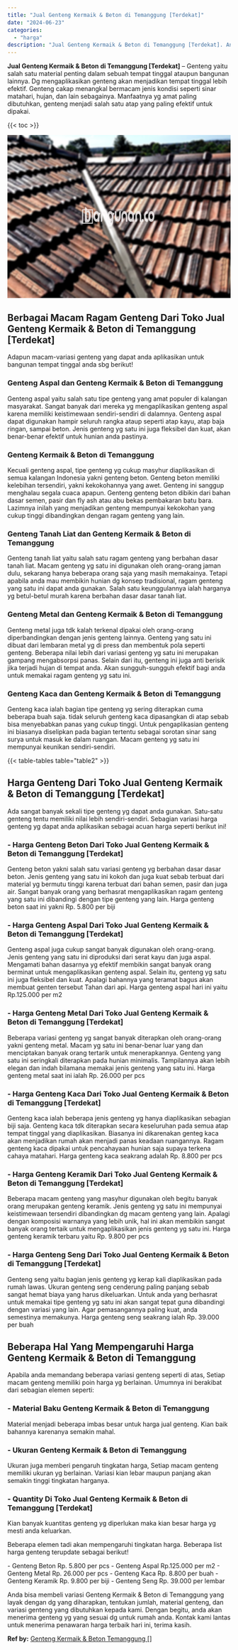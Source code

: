 ```yaml
---
title: "Jual Genteng Kermaik & Beton di Temanggung [Terdekat]"
date: "2024-06-23"
categories: 
  - "harga"
description: "Jual Genteng Kermaik & Beton di Temanggung [Terdekat]. Anda bisa membeli variasi Genteng Kermaik & Beton di Temanggung yang layak dengan dg yang diharapkan,..."
---
```


**Jual Genteng Kermaik & Beton di Temanggung \[Terdekat\]** – Genteng yaitu salah satu material penting dalam sebuah tempat tinggal ataupun bangunan lainnya. Dg mengaplikasikan genteng akan menjadikan tempat tinggal lebih efektif. Genteng cakap menangkal bermacam jenis kondisi seperti sinar matahari, hujan, dan lain sebagainya. Manfaatnya yg amat paling dibutuhkan, genteng menjadi salah satu atap yang paling efektif untuk dipakai.

{{< toc >}}

![Jual Genteng Kermaik & Beton di Temanggung [Terdekat]](/images/genteng-minimalis-murah22.png)

## Berbagai Macam Ragam Genteng Dari Toko Jual Genteng Kermaik & Beton di Temanggung \[Terdekat\]

Adapun macam-variasi genteng yang dapat anda aplikasikan untuk bangunan tempat tinggal anda sbg berikut!

### Genteng Aspal dan Genteng Kermaik & Beton di Temanggung

Genteng aspal yaitu salah satu tipe genteng yang amat populer di kalangan masyarakat. Sangat banyak dari mereka yg mengaplikasikan genteng aspal karena memiliki keistimewaan sendiri-sendiri di dalamnya. Genteng aspal dapat digunakan hampir seluruh rangka ataup seperti atap kayu, atap baja ringan, sampai beton. Jenis genteng yg satu ini juga fleksibel dan kuat, akan benar-benar efektif untuk hunian anda pastinya.

### Genteng Kermaik & Beton di Temanggung

Kecuali genteng aspal, tipe genteng yg cukup masyhur diaplikasikan di semua kalangan Indonesia yakni genteng beton. Genteng beton memiliki kelebihan tersendiri, yakni kekokohannya yang awet. Genteng ini sanggup menghalau segala cuaca apapun. Genteng genteng beton dibikin dari bahan dasar semen, pasir dan fly ash atau abu bekas pembakaran batu bara. Lazimnya inilah yang menjadikan genteng mempunyai kekokohan yang cukup tinggi dibandingkan dengan ragam genteng yang lain.

### Genteng Tanah Liat dan Genteng Kermaik & Beton di Temanggung

Genteng tanah liat yaitu salah satu ragam genteng yang berbahan dasar tanah liat. Macam genteng yg satu ini digunakan oleh orang-orang jaman dulu, sekarang hanya beberapa orang saja yang masih memakainya. Tetapi apabila anda mau membikin hunian dg konsep tradisional, ragam genteng yang satu ini dapat anda gunakan. Salah satu keunggulannya ialah harganya yg betul-betul murah karena berbahan dasar dasar tanah liat.

### Genteng Metal dan Genteng Kermaik & Beton di Temanggung

Genteng metal juga tdk kalah terkenal dipakai oleh orang-orang diperbandingkan dengan jenis genteng lainnya. Genteng yang satu ini dibuat dari lembaran metal yg di press dan membentuk pola seperti genteng. Beberapa nilai lebih dari variasi genteng yg satu ini merupakan gampang mengabsorpsi panas. Selain dari itu, genteng ini juga anti berisik jika terjadi hujan di tempat anda. Akan sungguh-sungguh efektif bagi anda untuk memakai ragam genteng yg satu ini.

### Genteng Kaca dan Genteng Kermaik & Beton di Temanggung

Genteng kaca ialah bagian tipe genteng yg sering diterapkan cuma beberapa buah saja. tidak seluruh genteng kaca dipasangkan di atap sebab bisa menyebabkan panas yang cukup tinggi. Untuk pengaplikasian genteng ini biasanya diselipkan pada bagian tertentu sebagai sorotan sinar sang surya untuk masuk ke dalam ruangan. Macam genteng yg satu ini mempunyai keunikan sendiri-sendiri.

{{< table-tables table="table2" >}}

## Harga Genteng Dari Toko Jual Genteng Kermaik & Beton di Temanggung \[Terdekat\]

Ada sangat banyak sekali tipe genteng yg dapat anda gunakan. Satu-satu genteng tentu memiliki nilai lebih sendiri-sendiri. Sebagian variasi harga genteng yg dapat anda aplikasikan sebagai acuan harga seperti berikut ini!

### \- Harga Genteng Beton Dari Toko Jual Genteng Kermaik & Beton di Temanggung \[Terdekat\]

Genteng beton yakni salah satu variasi genteng yg berbahan dasar dasar beton. Jenis genteng yang satu ini kokoh dan juga kuat sebab terbuat dari material yg bermutu tinggi karena terbuat dari bahan semen, pasir dan juga air. Sangat banyak orang yang berhasrat mengaplikasikan ragam genteng yang satu ini dibandingi dengan tipe genteng yang lain. Harga genteng beton saat ini yakni Rp. 5.800 per biji

### \- Harga Genteng Aspal Dari Toko Jual Genteng Kermaik & Beton di Temanggung \[Terdekat\]

Genteng aspal juga cukup sangat banyak digunakan oleh orang-orang. Jenis genteng yang satu ini diproduksi dari serat kayu dan juga aspal. Mengamati bahan dasarnya yg efektif membikin sangat banyak orang berminat untuk mengaplikasikan genteng aspal. Selain itu, genteng yg satu ini juga fleksibel dan kuat. Apalagi bahannya yang teramat bagus akan membuat genten tersebut Tahan dari api. Harga genteng aspal hari ini yaitu Rp.125.000 per m2

### \- Harga Genteng Metal Dari Toko Jual Genteng Kermaik & Beton di Temanggung \[Terdekat\]

Beberapa variasi genteng yg sangat banyak diterapkan oleh orang-orang yakni genteng metal. Macam yg satu ini benar-benar luar yang dan menciptakan banyak orang tertarik untuk menerapkannya. Genteng yang satu ini seringkali diterapkan pada hunian minimalis. Tampilannya akan lebih elegan dan indah bilamana memakai jenis genteng yang satu ini. Harga genteng metal saat ini ialah Rp. 26.000 per pcs

### \- Harga Genteng Kaca Dari Toko Jual Genteng Kermaik & Beton di Temanggung \[Terdekat\]

Genteng kaca ialah beberapa jenis genteng yg hanya diaplikasikan sebagian biji saja. Genteng kaca tdk diterapkan secara keseluruhan pada semua atap tempat tinggal yang diaplikasikan. Biasanya ini dikarenakan genteg kaca akan menjadikan rumah akan menjadi panas keadaan ruangannya. Ragam genteng kaca dipakai untuk pencahayaan hunian saja supaya terkena cahaya matahari. Harga genteng kaca seakrang adalah Rp. 8.800 per pcs

### \- Harga Genteng Keramik Dari Toko Jual Genteng Kermaik & Beton di Temanggung \[Terdekat\]

Beberapa macam genteng yang masyhur digunakan oleh begitu banyak orang merupakan genteng keramik. Jenis genteng yg satu ini mempunyai keistimewaan tersendiri dibandingkan dg macam genteng yang lain. Apalagi dengan komposisi warnanya yang lebih unik, hal ini akan membikin sangat banyak orang tertaik untuk mengaplikasikan jenis genteng yg satu ini. Harga genteng keramik terbaru yaitu Rp. 9.800 per pcs

### \- Harga Genteng Seng Dari Toko Jual Genteng Kermaik & Beton di Temanggung \[Terdekat\]

Genteng seng yaitu bagian jenis genteng yg kerap kali diaplikasikan pada rumah lawas. Ukuran genteng seng cenderung paling panjang sebab sangat hemat biaya yang harus dikeluarkan. Untuk anda yang berhasrat untuk memakai tipe genteng yg satu ini akan sangat tepat guna dibandingi dengan variasi yang lain. Agar pemasangannya paling kuat, anda semestinya memakunya. Harga genteng seng seakrang ialah Rp. 39.000 per buah

## Beberapa Hal Yang Mempengaruhi Harga Genteng Kermaik & Beton di Temanggung

Apabila anda memandang beberapa variasi genteng seperti di atas, Setiap macam genteng memiliki poin harga yg berlainan. Umumnya ini berakibat dari sebagian elemen seperti:

### \- Material Baku Genteng Kermaik & Beton di Temanggung

Material menjadi beberapa imbas besar untuk harga jual genteng. Kian baik bahannya karenanya semakin mahal.

### \- Ukuran Genteng Kermaik & Beton di Temanggung

Ukuran juga memberi pengaruh tingkatan harga, Setiap macam genteng memiliki ukuran yg berlainan. Variasi kian lebar maupun panjang akan semakin tinggi tingkatan harganya.

### \- Quantity Di Toko Jual Genteng Kermaik & Beton di Temanggung \[Terdekat\]

Kian banyak kuantitas genteng yg diperlukan maka kian besar harga yg mesti anda keluarkan.

Beberapa elemen tadi akan mempengaruhi tingkatan harga. Beberapa list harga genteng terupdate sebagai berikut!

\- Genteng Beton Rp. 5.800 per pcs - Genteng Aspal Rp.125.000 per m2 - Genteng Metal Rp. 26.000 per pcs - Genteng Kaca Rp. 8.800 per buah - Genteng Keramik Rp. 9.800 per biji - Genteng Seng Rp. 39.000 per lembar

Anda bisa membeli variasi Genteng Kermaik & Beton di Temanggung yang layak dengan dg yang diharapkan, tentukan jumlah, material genteng, dan variasi genteng yang dibutuhkan kepada kami. Dengan begitu, anda akan menerima genteng yg yang sesuai dg untuk rumah anda. Kontak kami lantas untuk menerima penawaran harga terbaik hari ini, terima kasih.

**Ref by:**  [Genteng Kermaik & Beton  Temanggung []](https://id.wikipedia.org/wiki/Genteng)
